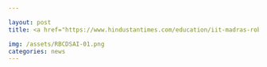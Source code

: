 ```yaml
---

layout: post
title: <a href="https://www.hindustantimes.com/education/iit-madras-robert-bosch-centre-invites-applications-for-post-baccalaureate-fellowship/story-JKWD6VH8XwhQ6ucQHQDtsO.html ">IIT Madras Robert Bosch Centre invites applications for Post Baccalaureate Fellowship </a> 	

img: /assets/RBCDSAI-01.png
categories: news
---
```


 


